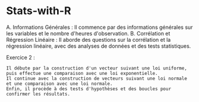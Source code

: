 # Stats-with-R   
A. Informations Générales :
        Il commence par des informations générales sur les variables et le nombre d'heures d'observation.
    B. Corrélation et Régression Linéaire :
        Il aborde des questions sur la corrélation et la régression linéaire, avec des analyses de données et des tests statistiques.

Exercice 2 :

    Il débute par la construction d'un vecteur suivant une loi uniforme, puis effectue une comparaison avec une loi exponentielle.
    Il continue avec la construction de vecteurs suivant une loi normale et une comparaison avec une loi normale.
    Enfin, il procède à des tests d'hypothèses et des boucles pour confirmer les résultats.
